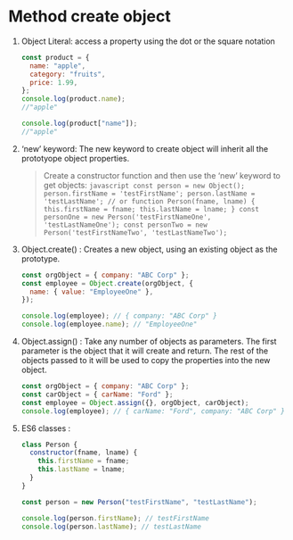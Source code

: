 # Method create object

1.  Object Literal: access a property using the dot or the square notation

    ```javascript
    const product = {
      name: "apple",
      category: "fruits",
      price: 1.99,
    };
    console.log(product.name);
    //"apple"

    console.log(product["name"]);
    //"apple"
    ```

2.  ‘new’ keyword: The new keyword to create object will inherit all the prototyope object properties.
    > Create a constructor function and then use the ‘new’ keyword to get objects:
        ```javascript
            const person = new Object();
            person.firstName = 'testFirstName';
            person.lastName = 'testLastName';
            // or
            function Person(fname, lname) {
            this.firstName = fname;
            this.lastName = lname;
            }
            const personOne = new Person('testFirstNameOne', 'testLastNameOne');
            const personTwo = new Person('testFirstNameTwo', 'testLastNameTwo');
        ```
3.  Object.create() : Creates a new object, using an existing object as the prototype.

    ```javascript
    const orgObject = { company: "ABC Corp" };
    const employee = Object.create(orgObject, {
      name: { value: "EmployeeOne" },
    });

    console.log(employee); // { company: "ABC Corp" }
    console.log(employee.name); // "EmployeeOne"
    ```

4.  Object.assign() : Take any number of objects as parameters. The first parameter is the object that it will create and return. The rest of the objects passed to it will be used to copy the properties into the new object.
    ```javascript
    const orgObject = { company: "ABC Corp" };
    const carObject = { carName: "Ford" };
    const employee = Object.assign({}, orgObject, carObject);
    console.log(employee); // { carName: "Ford", company: "ABC Corp" }
    ```
5.  ES6 classes :

    ```javascript
    class Person {
      constructor(fname, lname) {
        this.firstName = fname;
        this.lastName = lname;
      }
    }

    const person = new Person("testFirstName", "testLastName");

    console.log(person.firstName); // testFirstName
    console.log(person.lastName); // testLastName
    ```
